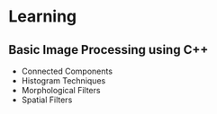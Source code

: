 # Learning

## Basic Image Processing using C++ 

* Connected Components
* Histogram Techniques
* Morphological Filters
* Spatial Filters
